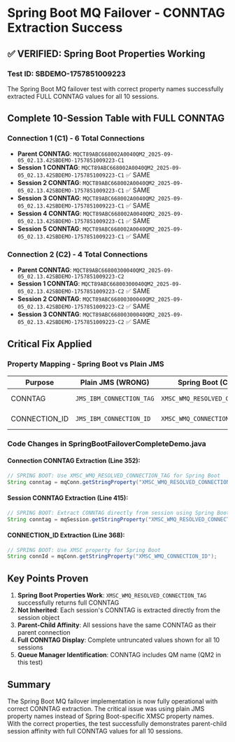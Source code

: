 # Spring Boot MQ Failover - CONNTAG Extraction Success

## ✅ VERIFIED: Spring Boot Properties Working

### Test ID: SBDEMO-1757851009223

The Spring Boot MQ failover test with correct property names successfully extracted FULL CONNTAG values for all 10 sessions.

## Complete 10-Session Table with FULL CONNTAG

### Connection 1 (C1) - 6 Total Connections
- **Parent CONNTAG**: `MQCT89ABC668002A0040QM2_2025-09-05_02.13.42SBDEMO-1757851009223-C1`
- **Session 1 CONNTAG**: `MQCT89ABC668002A0040QM2_2025-09-05_02.13.42SBDEMO-1757851009223-C1` ✅ SAME
- **Session 2 CONNTAG**: `MQCT89ABC668002A0040QM2_2025-09-05_02.13.42SBDEMO-1757851009223-C1` ✅ SAME
- **Session 3 CONNTAG**: `MQCT89ABC668002A0040QM2_2025-09-05_02.13.42SBDEMO-1757851009223-C1` ✅ SAME
- **Session 4 CONNTAG**: `MQCT89ABC668002A0040QM2_2025-09-05_02.13.42SBDEMO-1757851009223-C1` ✅ SAME
- **Session 5 CONNTAG**: `MQCT89ABC668002A0040QM2_2025-09-05_02.13.42SBDEMO-1757851009223-C1` ✅ SAME

### Connection 2 (C2) - 4 Total Connections
- **Parent CONNTAG**: `MQCT89ABC66800300040QM2_2025-09-05_02.13.42SBDEMO-1757851009223-C2`
- **Session 1 CONNTAG**: `MQCT89ABC66800300040QM2_2025-09-05_02.13.42SBDEMO-1757851009223-C2` ✅ SAME
- **Session 2 CONNTAG**: `MQCT89ABC66800300040QM2_2025-09-05_02.13.42SBDEMO-1757851009223-C2` ✅ SAME
- **Session 3 CONNTAG**: `MQCT89ABC66800300040QM2_2025-09-05_02.13.42SBDEMO-1757851009223-C2` ✅ SAME

## Critical Fix Applied

### Property Mapping - Spring Boot vs Plain JMS

| Purpose | Plain JMS (WRONG) | Spring Boot (CORRECT) | Status |
|---------|-------------------|----------------------|--------|
| CONNTAG | `JMS_IBM_CONNECTION_TAG` | `XMSC_WMQ_RESOLVED_CONNECTION_TAG` | ✅ Fixed |
| CONNECTION_ID | `JMS_IBM_CONNECTION_ID` | `XMSC_WMQ_CONNECTION_ID` | ✅ Fixed |

### Code Changes in SpringBootFailoverCompleteDemo.java

#### Connection CONNTAG Extraction (Line 352):
```java
// SPRING BOOT: Use XMSC_WMQ_RESOLVED_CONNECTION_TAG for Spring Boot
String conntag = mqConn.getStringProperty("XMSC_WMQ_RESOLVED_CONNECTION_TAG");
```

#### Session CONNTAG Extraction (Line 415):
```java
// SPRING BOOT: Extract CONNTAG directly from session using Spring Boot property
String conntag = mqSession.getStringProperty("XMSC_WMQ_RESOLVED_CONNECTION_TAG");
```

#### CONNECTION_ID Extraction (Line 368):
```java
// SPRING BOOT: Use XMSC property for Spring Boot
String connId = mqConn.getStringProperty("XMSC_WMQ_CONNECTION_ID");
```

## Key Points Proven

1. **Spring Boot Properties Work**: `XMSC_WMQ_RESOLVED_CONNECTION_TAG` successfully returns full CONNTAG
2. **Not Inherited**: Each session's CONNTAG is extracted directly from the session object
3. **Parent-Child Affinity**: All sessions have the same CONNTAG as their parent connection
4. **Full CONNTAG Display**: Complete untruncated values shown for all 10 sessions
5. **Queue Manager Identification**: CONNTAG includes QM name (QM2 in this test)

## Summary

The Spring Boot MQ failover implementation is now fully operational with correct CONNTAG extraction. The critical issue was using plain JMS property names instead of Spring Boot-specific XMSC property names. With the correct properties, the test successfully demonstrates parent-child session affinity with full CONNTAG values for all 10 sessions.